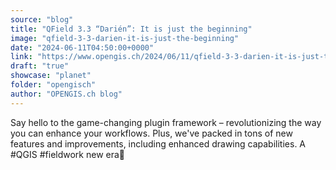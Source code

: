 ```yaml
---
source: "blog"
title: "QField 3.3 “Darién”: It is just the beginning"
image: "qfield-3-3-darien-it-is-just-the-beginning"
date: "2024-06-11T04:50:00+0000"
link: "https://www.opengis.ch/2024/06/11/qfield-3-3-darien-it-is-just-the-beginning/"
draft: "true"
showcase: "planet"
folder: "opengisch"
author: "OPENGIS.ch blog"
---
```


Say hello to the game-changing plugin framework – revolutionizing the way you can enhance your workflows. Plus, we've packed in tons of new features and improvements, including enhanced drawing capabilities.
A #QGIS #fieldwork new era🌟
